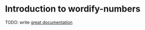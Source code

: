 # Introduction to wordify-numbers

TODO: write [great documentation](http://jacobian.org/writing/what-to-write/)
